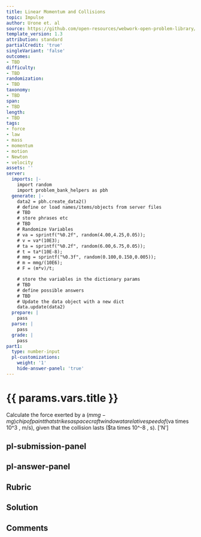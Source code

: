 ```yaml
---
title: Linear Momentum and Collisions
topic: Impulse
author: Urone et. al
source: https://github.com/open-resources/webwork-open-problem-library/tree/master/Contrib/BrockPhysics/College_Physics_Urone/8.Linear_Momentum_and_Collisions/8-02.Impulse/NU_U17_08_02_006.pg
template_version: 1.3
attribution: standard
partialCredit: 'true'
singleVariant: 'false'
outcomes:
- TBD
difficulty:
- TBD
randomization:
- TBD
taxonomy:
- TBD
span:
- TBD
length:
- TBD
tags:
- force
- law
- mass
- momentum
- motion
- Newton
- velocity
assets: ''
server:
  imports: |-
    import random
    import problem_bank_helpers as pbh
  generate: |-
    data2 = pbh.create_data2()
    # define or load names/items/objects from server files
    # TBD
    # store phrases etc
    # TBD
    # Randomize Variables
    # va = sprintf("%0.2f", random(4.00,4.25,0.05));
    # v = va*(10E3);
    # ta = sprintf("%0.2f", random(6.00,6.75,0.05));
    # t = ta*(10E-8);
    # mmg = sprintf("%0.3f", random(0.100,0.150,0.005));
    # m = mmg/(10E6);
    # F = (m*v)/t;

    # store the variables in the dictionary params
    # TBD
    # define possible answers
    # TBD
    # Update the data object with a new dict
    data.update(data2)
  prepare: |
    pass
  parse: |
    pass
  grade: |
    pass
part1:
  type: number-input
  pl-customizations:
    weight: '1'
    hide-answer-panel: 'true'
---
```


# {{ params.vars.title }} 


Calculate the force exerted by a ($mmg -mg) chip of paint that strikes a spacecraft window at a relative speed of ($va times 10^3 , m/s), given that the collision lasts ($ta times 10^-8 , s).
['N']

## pl-submission-panel 


## pl-answer-panel 


## Rubric 


## Solution 


## Comments 


